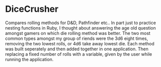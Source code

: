 # DiceCrusher
Compares rolling methods for D&amp;D, Pathfinder etc..
In part just to  practice nesting functions in Ruby, I thought about answering the age old question amongst gamers on which die rolling method was better.
The two most common types amongst my group of riends were the 3d6 eight times, removing the two lowest rolls, or 4d6 take away lowest die.
Each method was built seperately and then added together in one application. Then replacing a fixed number of rolls with a variable, given by the user while running the application.
